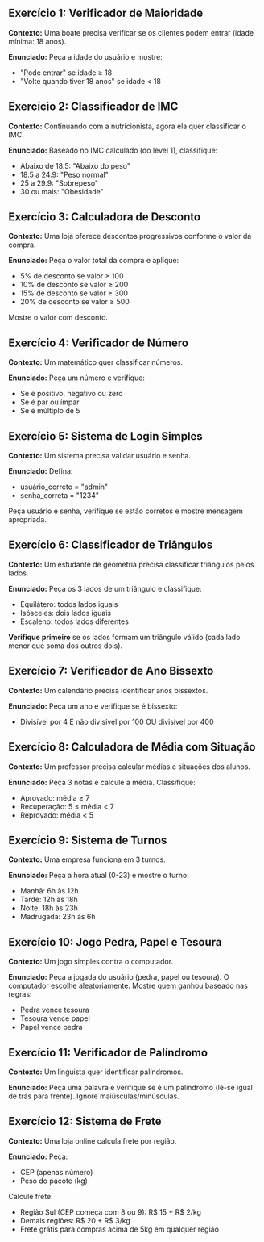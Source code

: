 ## Exercício 1: Verificador de Maioridade
**Contexto:** Uma boate precisa verificar se os clientes podem entrar (idade mínima: 18 anos).

**Enunciado:** Peça a idade do usuário e mostre:
- "Pode entrar" se idade ≥ 18
- "Volte quando tiver 18 anos" se idade < 18

## Exercício 2: Classificador de IMC
**Contexto:** Continuando com a nutricionista, agora ela quer classificar o IMC.

**Enunciado:** Baseado no IMC calculado (do level 1), classifique:
- Abaixo de 18.5: "Abaixo do peso"
- 18.5 a 24.9: "Peso normal"
- 25 a 29.9: "Sobrepeso"
- 30 ou mais: "Obesidade"

## Exercício 3: Calculadora de Desconto
**Contexto:** Uma loja oferece descontos progressivos conforme o valor da compra.

**Enunciado:** Peça o valor total da compra e aplique:
- 5% de desconto se valor ≥ 100
- 10% de desconto se valor ≥ 200
- 15% de desconto se valor ≥ 300
- 20% de desconto se valor ≥ 500

Mostre o valor com desconto.

## Exercício 4: Verificador de Número
**Contexto:** Um matemático quer classificar números.

**Enunciado:** Peça um número e verifique:
- Se é positivo, negativo ou zero
- Se é par ou ímpar
- Se é múltiplo de 5

## Exercício 5: Sistema de Login Simples
**Contexto:** Um sistema precisa validar usuário e senha.

**Enunciado:** Defina:
- usuário_correto = "admin"
- senha_correta = "1234"

Peça usuário e senha, verifique se estão corretos e mostre mensagem apropriada.

## Exercício 6: Classificador de Triângulos
**Contexto:** Um estudante de geometria precisa classificar triângulos pelos lados.

**Enunciado:** Peça os 3 lados de um triângulo e classifique:
- Equilátero: todos lados iguais
- Isósceles: dois lados iguais
- Escaleno: todos lados diferentes

**Verifique primeiro** se os lados formam um triângulo válido (cada lado menor que soma dos outros dois).

## Exercício 7: Verificador de Ano Bissexto
**Contexto:** Um calendário precisa identificar anos bissextos.

**Enunciado:** Peça um ano e verifique se é bissexto:
- Divisível por 4 E não divisível por 100 OU divisível por 400

## Exercício 8: Calculadora de Média com Situação
**Contexto:** Um professor precisa calcular médias e situações dos alunos.

**Enunciado:** Peça 3 notas e calcule a média. Classifique:
- Aprovado: média ≥ 7
- Recuperação: 5 ≤ média < 7
- Reprovado: média < 5

## Exercício 9: Sistema de Turnos
**Contexto:** Uma empresa funciona em 3 turnos.

**Enunciado:** Peça a hora atual (0-23) e mostre o turno:
- Manhã: 6h às 12h
- Tarde: 12h às 18h
- Noite: 18h às 23h
- Madrugada: 23h às 6h

## Exercício 10: Jogo Pedra, Papel e Tesoura
**Contexto:** Um jogo simples contra o computador.

**Enunciado:** Peça a jogada do usuário (pedra, papel ou tesoura). O computador escolhe aleatoriamente. Mostre quem ganhou baseado nas regras:
- Pedra vence tesoura
- Tesoura vence papel
- Papel vence pedra

## Exercício 11: Verificador de Palíndromo
**Contexto:** Um linguista quer identificar palíndromos.

**Enunciado:** Peça uma palavra e verifique se é um palíndromo (lê-se igual de trás para frente). Ignore maiúsculas/minúsculas.

## Exercício 12: Sistema de Frete
**Contexto:** Uma loja online calcula frete por região.

**Enunciado:** Peça:
- CEP (apenas número)
- Peso do pacote (kg)

Calcule frete:
- Região Sul (CEP começa com 8 ou 9): R$ 15 + R$ 2/kg
- Demais regiões: R$ 20 + R$ 3/kg
- Frete grátis para compras acima de 5kg em qualquer região
